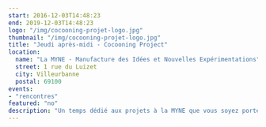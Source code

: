 ```yaml
---
start: 2016-12-03T14:48:23
end: 2019-12-03T14:48:23
logo: "/img/cocooning-projet-logo.jpg"
thumbnail: "/img/cocooning-projet-logo.jpg"
title: "Jeudi après-midi - Cocooning Project"
location:
  name: "La MYNE - Manufacture des Idées et Nouvelles Expérimentations"
  street: 1 rue du Luizet
  city: Villeurbanne
  postal: 69100
events: 
- "rencontres"
featured: "no"
description: "Un temps dédié aux projets à la MYNE que vous soyez porteur.euse de projet ou que vous ayez une idée de projet"
---
```

